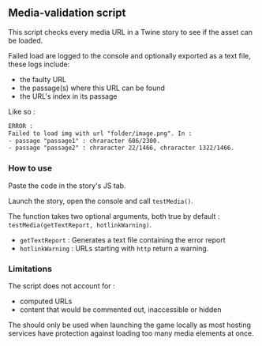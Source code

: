 ## Media-validation script

This script checks every media URL in a Twine story to see if the asset can be loaded.

Failed load are logged to the console and optionally exported as a text file, these logs include:
- the faulty URL
- the passage(s) where this URL can be found
- the URL's index in its passage

Like so :
```html
ERROR : 
Failed to load img with url "folder/image.png". In :
- passage "passage1" : chraracter 686/2300.
- passage "passage2" : chraracter 22/1466, chraracter 1322/1466.
```

### How to use

Paste the code in the story's JS tab.

Launch the story, open the console and call `testMedia()`.

The function takes two optional arguments, both true by default : `testMedia(getTextReport, hotlinkWarning)`.
- `getTextReport` : Generates a text file containing the error report
- `hotlinkWarning` : URLs starting with `http` return a warning.

### Limitations

The script does not account for :
- computed URLs
- content that would be commented out, inaccessible or hidden

The should only be used when launching the game locally as most hosting services have protection against loading too many media elements at once.